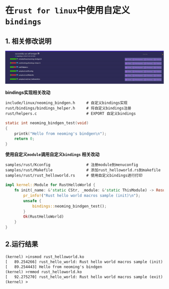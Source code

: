 # 在`rust for linux`中使用自定义`bindings`

## 1. 相关修改说明
![](img/add_self_bindings.png)

**bindings实现相关改动**
```
include/linux/neoming_bindgen.h     # 自定义bindings实现
rust/bindings/bindings_helper.h     # 将自定义bindings注册
rust/helpers.c                      # EXPORT 自定义bindings
```
```c
static int neoming_bindgen_test(void)
{
	printk("Hello from neoming's bindgen\n");
	return 0;
}
```

**使用自定义`module`调用自定义`bindings` 相关改动**
```
samples/rust/Kconfig                # 注册module到menuconfig
samples/rust/Makefile               # 添加rust_helloworld.rs到makefile
samples/rust/rust_helloworld.rs     # 使用自定义bindings进行打印
```

```rust
impl kernel::Module for RustHelloWorld {
    fn init(_name: &'static CStr, _module: &'static ThisModule) -> Result<Self> {
        pr_info!("Rust hello world macros sample (init)\n");
        unsafe {
            bindings::neoming_bindgen_test();
        }
        Ok(RustHelloWorld)
    }
}
```

## 2.运行结果
```
(kernel) >insmod rust_helloworld.ko
[   89.254266] rust_hello_world: Rust hello world macros sample (init)
[   89.254443] Hello from neoming's bindgen
(kernel) >rmmod rust_helloworld.ko
[   92.275270] rust_hello_world: Rust hello world macros sample (exit)
(kernel) >
```